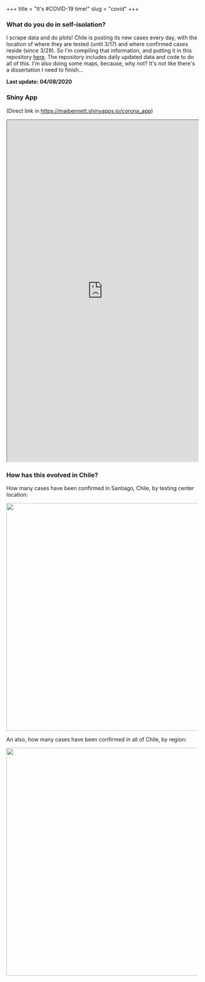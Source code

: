 +++ 
title = "It's #COVID-19 time!"
slug = "covid"
+++

<meta property="og:image" content = "https://raw.githubusercontent.com/maibennett/website_github/master/exampleSite/content/images/virus.png">

### What do you do in self-isolation?

I scrape data and do plots! Chile is posting its new cases every day, with the location of where they are tested (until 3/17) and where confirmed cases reside (since 3/29). So I'm compiling that information, and putting it in this repository [here](https://github.com/maibennett/code/tree/master/covid). The repository includes daily updated data and code to do all of this. I'm also doing some maps, because, why not? It's not like there's a dissertation I need to finish...

**Last update: 04/08/2020** 

### Shiny App

(Direct link in https://maibennett.shinyapps.io/corona_app)

<iframe src="https://maibennett.shinyapps.io/corona_app" width="100%" height="900px"></iframe>

### How has this evolved in Chile?

How many cases have been confirmed in Santiago, Chile, by testing center location:
<p align="center">
<img src="/images/covid.gif" width="600">
</p>

An also, how many cases have been confirmed in all of Chile, by region:
<p align="center">
<img src="/images/covid_chile.gif" width="600">
</p>
